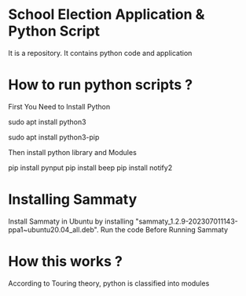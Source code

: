 # School Election Application & Python Script
It is a repository. It contains python code and application

# How to run python scripts ?

First You Need to Install Python

sudo apt install python3

sudo apt install python3-pip

Then install python library and Modules

pip install pynput
pip install beep
pip install notify2

# Installing Sammaty

Install Sammaty in Ubuntu by installing "sammaty_1.2.9-202307011143-ppa1~ubuntu20.04_all.deb". Run the code Before Running Sammaty

# How this works ?

According to Touring theory, python is classified into modules
